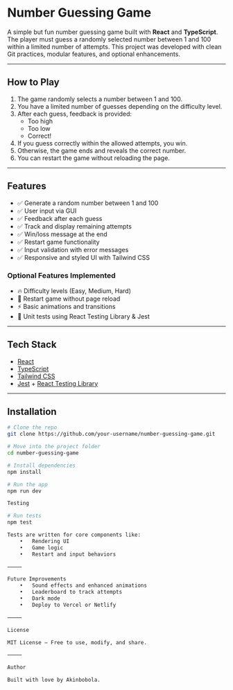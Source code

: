 # Number Guessing Game

A simple but fun number guessing game built with **React** and **TypeScript**. The player must guess a randomly selected number between 1 and 100 within a limited number of attempts. This project was developed with clean Git practices, modular features, and optional enhancements.

---

## **How to Play**

1. The game randomly selects a number between 1 and 100.
2. You have a limited number of guesses depending on the difficulty level.
3. After each guess, feedback is provided:
   - Too high
   - Too low
   - Correct!
4. If you guess correctly within the allowed attempts, you win.
5. Otherwise, the game ends and reveals the correct number.
6. You can restart the game without reloading the page.

---

## **Features**

- ✅ Generate a random number between 1 and 100
- ✅ User input via GUI
- ✅ Feedback after each guess
- ✅ Track and display remaining attempts
- ✅ Win/loss message at the end
- ✅ Restart game functionality
- ✅ Input validation with error messages
- ✅ Responsive and styled UI with Tailwind CSS

### **Optional Features Implemented**
- 🔥 Difficulty levels (Easy, Medium, Hard)
- 🔁 Restart game without page reload
- ⚡ Basic animations and transitions
- 🧪 Unit tests using React Testing Library & Jest

---

## **Tech Stack**

- [React](https://reactjs.org/)
- [TypeScript](https://www.typescriptlang.org/)
- [Tailwind CSS](https://tailwindcss.com/)
- [Jest](https://jestjs.io/) + [React Testing Library](https://testing-library.com/)

---

## **Installation**

```bash
# Clone the repo
git clone https://github.com/your-username/number-guessing-game.git

# Move into the project folder
cd number-guessing-game

# Install dependencies
npm install

# Run the app
npm run dev

Testing

# Run tests
npm test

Tests are written for core components like:
	•	Rendering UI
	•	Game logic
	•	Restart and input behaviors

⸻

Future Improvements
	•	Sound effects and enhanced animations
	•	Leaderboard to track attempts
	•	Dark mode
	•	Deploy to Vercel or Netlify

⸻

License

MIT License — Free to use, modify, and share.

⸻

Author

Built with love by Akinbobola.